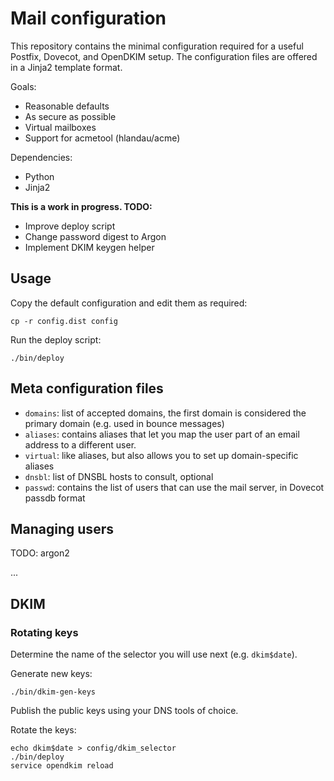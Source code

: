 # Mail configuration

This repository contains the minimal configuration required for a useful
Postfix, Dovecot, and OpenDKIM setup.  The configuration files are offered in
a Jinja2 template format.

Goals:

- Reasonable defaults
- As secure as possible
- Virtual mailboxes
- Support for acmetool (hlandau/acme)

Dependencies:
- Python
- Jinja2

**This is a work in progress. TODO:**

- Improve deploy script
- Change password digest to Argon
- Implement DKIM keygen helper


## Usage

Copy the default configuration and edit them as required:

    cp -r config.dist config

Run the deploy script:

    ./bin/deploy


## Meta configuration files

* `domains`: list of accepted domains, the first domain is considered the
  primary domain (e.g. used in bounce messages)
* `aliases`: contains aliases that let you map the user part of an email address
  to a different user.
* `virtual`: like aliases, but also allows you to set up domain-specific
  aliases
* `dnsbl`: list of DNSBL hosts to consult, optional
* `passwd`: contains the list of users that can use the mail server, in Dovecot
  passdb format


## Managing users

TODO: argon2

...


## DKIM


### Rotating keys

Determine the name of the selector you will use next (e.g. `dkim$date`).

Generate new keys:

    ./bin/dkim-gen-keys


Publish the public keys using your DNS tools of choice.

Rotate the keys:

    echo dkim$date > config/dkim_selector
    ./bin/deploy
    service opendkim reload
